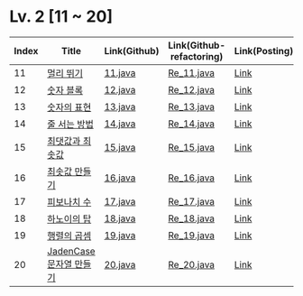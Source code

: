 # Lv. 2 \[11 ~ 20]

| Index | Title | Link(Github) | Link(Github-refactoring) | Link(Posting) |
|----|----|----|----|----|
| 11 | [멀리 뛰기](https://school.programmers.co.kr/learn/courses/30/lessons/12914) | [11.java](https://github.com/2384320/Programmers-Algorithm/blob/main/Lv.2/11~20/11.java) | [Re_11.java]() | [Link](https://swift-badge-161.notion.site/Lv-2-011-97b14c68c9ec4fa7a7362ce70eba6279) |
| 12 | [숫자 블록](https://school.programmers.co.kr/learn/courses/30/lessons/12923) | [12.java](https://github.com/2384320/Programmers-Algorithm/blob/main/Lv.2/11~20/12.java) | [Re_12.java]() | [Link](https://swift-badge-161.notion.site/Lv-2-012-34ec44bbf1134fbfac1230d1ea501cab) |
| 13 | [숫자의 표현](https://school.programmers.co.kr/learn/courses/30/lessons/12924) | [13.java](https://github.com/2384320/Programmers-Algorithm/blob/main/Lv.2/11~20/13.java) | [Re_13.java]() | [Link](https://swift-badge-161.notion.site/Lv-2-013-0b3cebba1b3c4bf1b6e550236ace51b0) |
| 14 | [줄 서는 방법](https://school.programmers.co.kr/learn/courses/30/lessons/12936) | [14.java](https://github.com/2384320/Programmers-Algorithm/blob/main/Lv.2/11~20/14.java) | [Re_14.java]() | [Link](https://swift-badge-161.notion.site/Lv-2-014-6a170b9e9d9e48d999961a8b9beb9697) |
| 15 | [최댓값과 최솟값](https://school.programmers.co.kr/learn/courses/30/lessons/12939) | [15.java](https://github.com/2384320/Programmers-Algorithm/blob/main/Lv.2/11~20/15.java) | [Re_15.java]() | [Link](https://swift-badge-161.notion.site/Lv-2-015-ad52b96f85c9482ab90d5864992dabb0) |
| 16 | [최솟값 만들기](https://school.programmers.co.kr/learn/courses/30/lessons/12941) | [16.java](https://github.com/2384320/Programmers-Algorithm/blob/main/Lv.2/11~20/16.java) | [Re_16.java]() | [Link](https://swift-badge-161.notion.site/Lv-2-016-9c7b2038410f4ce28e078a78e2ec6263) |
| 17 | [피보나치 수](https://school.programmers.co.kr/learn/courses/30/lessons/12945) | [17.java](https://github.com/2384320/Programmers-Algorithm/blob/main/Lv.2/11~20/17.java) | [Re_17.java]() | [Link]() |
| 18 | [하노이의 탑](https://school.programmers.co.kr/learn/courses/30/lessons/12946) | [18.java](https://github.com/2384320/Programmers-Algorithm/blob/main/Lv.2/11~20/18.java) | [Re_18.java]() | [Link]() |
| 19 | [행렬의 곱셈](https://school.programmers.co.kr/learn/courses/30/lessons/12949) | [19.java](https://github.com/2384320/Programmers-Algorithm/blob/main/Lv.2/11~20/19.java) | [Re_19.java]() | [Link](https://swift-badge-161.notion.site/Lv-2-019-dd9538b64fdc4b5c824cb7e1afb57e65) |
| 20 | [JadenCase 문자열 만들기](https://school.programmers.co.kr/learn/courses/30/lessons/12951) | [20.java](https://github.com/2384320/Programmers-Algorithm/blob/main/Lv.2/11~20/20.java) | [Re_20.java]() | [Link]() |